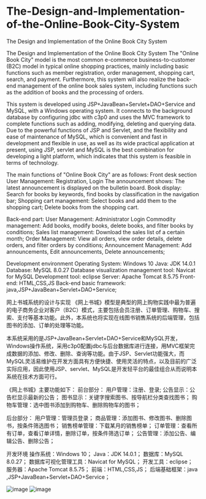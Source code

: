# The-Design-and-Implementation-of-the-Online-Book-City-System
The Design and Implementation of the Online Book City System

The Design and Implementation of the Online Book City System
The "Online Book City" model is the most common e-commerce business-to-customer (B2C) model in typical online shopping practices, mainly including basic functions such as member registration, order management, shopping cart, search, and payment. Furthermore, this system will also realize the back-end management of the online book sales system, including functions such as the addition of books and the processing of orders.

This system is developed using JSP+JavaBean+Servlet+DAO+Service and MySQL, with a Windows operating system. It connects to the background database by configuring jdbc with c3p0 and uses the MVC framework to complete functions such as adding, modifying, deleting and querying data. Due to the powerful functions of JSP and Servlet, and the flexibility and ease of maintenance of MySQL, which is convenient and fast in development and flexible in use, as well as its wide practical application at present, using JSP, servlet and MySQL is the best combination for developing a light platform, which indicates that this system is feasible in terms of technology.

The main functions of "Online Book City" are as follows:
Front desk section
User Management: Registration, Login
The announcement shows: The latest announcement is displayed on the bulletin board.
Book display: Search for books by keywords, find books by classification in the navigation bar;
Shopping cart management: Select books and add them to the shopping cart; Delete books from the shopping cart.

Back-end part:
User Management: Administrator Login
Commodity management: Add books, modify books, delete books, and filter books by conditions;
Sales list management: Download the sales list of a certain month;
Order Management: View all orders, view order details, delete orders, and filter orders by conditions;
Announcement Management: Add announcements, Edit announcements, Delete announcements;

Development environment
Operating System: Windows 10
Java: JDK 14.0.1
Database: MySQL 8.0.27
Database visualization management tool: Navicat for MySQL
Development tool: eclipse
Server: Apache Tomcat 8.5.75
Front-end: HTML,CSS,JS
Back-end basic framework: java,JSP+JavaBean+Servlet+DAO+Service;


网上书城系统的设计与实现
《网上书城》模型是典型的网上购物实践中最为普遍的电子商务企业对客户（B2C）模式，主要包括会员注册、订单管理、购物车、搜索、支付等基本功能。此外，本系统也将实现在线图书销售系统的后端管理，包括图书的添加、订单的处理等功能。

本系统采用的是JSP+JavaBean+Servlet+DAO+Service和MySQL开发，Windows操作系统，采用c3p0配置jdbc与后台数据库进行连接，用MVC框架完成数据的添加、修改、删除、查询等功能。由于JSP、Servlet功能强大，而MySQL灵活易维护在开发方面具有方便快捷、使用灵活的特点，以及目前的广泛实际应用，因此使用JSP、servlet、MySQL是开发轻平台的最佳组合从而说明本系统在技术方面可行。

《网上书城》主要功能如下：
前台部分：
用户管理：注册、登录;
公告显示：公告栏显示最新的公告；
图书显示：关键字搜索图书、按导航栏分类查找图书；
购物车管理：选中图书添加到购物车、删除购物车的图书；

后台部分：
用户管理：管理员登录；
商品管理：添加图书、修改图书、删除图书，按条件筛选图书；
销售榜单管理：下载某月的销售榜单；
订单管理：查看所有订单，查看订单详情，删除订单，按条件筛选订单；
公告管理：添加公告、编辑公告、删除公告；

开发环境
操作系统：Windows 10；
Java：JDK 14.0.1；
数据库：MySQL 8.0.27；
数据库可视化管理工具：Navicat for MySQL；
开发工具：eclipse；
服务器：Apache Tomcat 8.5.75；
前端：HTML,CSS,JS；
后端基础框架：java ,JSP+JavaBean+Servlet+DAO+Service；



![image](https://github.com/user-attachments/assets/6d807e05-3039-47f1-b851-f4cd0dd16abd)
![image](https://github.com/user-attachments/assets/a98f3e7e-aa50-4033-93ca-aeab5f164d69)

